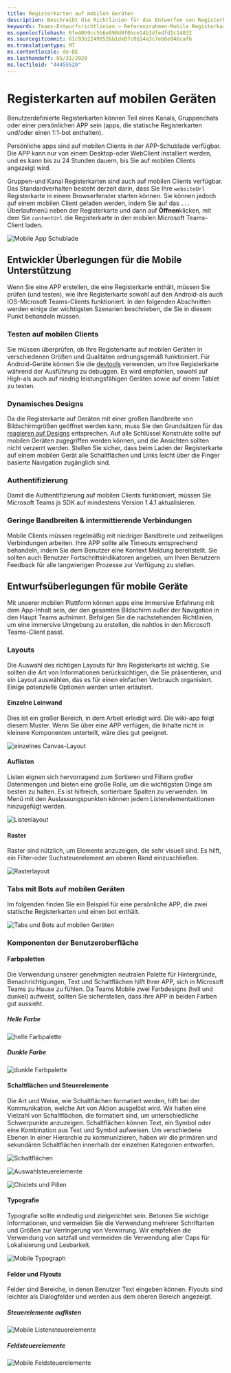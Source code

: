 ```yaml
---
title: Registerkarten auf mobilen Geräten
description: Beschreibt die Richtlinien für das Entwerfen von Registerkarten, die auf mobilen Geräten funktionieren.
keywords: Teams-Entwurfsrichtlinien – Referenzrahmen-Mobile Registerkarten für persönliche apps
ms.openlocfilehash: 6fe40b9cc5b6e898d0f0bce14b3dfedfd2c14032
ms.sourcegitcommit: 61c93b22490526b1de87c0b14a3c7eb6e046caf6
ms.translationtype: MT
ms.contentlocale: de-DE
ms.lasthandoff: 05/31/2020
ms.locfileid: "44455520"
---
```

# <a name="tabs-on-mobile"></a>Registerkarten auf mobilen Geräten

Benutzerdefinierte Registerkarten können Teil eines Kanals, Gruppenchats oder einer persönlichen APP sein (apps, die statische Registerkarten und/oder einen 1:1-bot enthalten).

Persönliche apps sind auf mobilen Clients in der APP-Schublade verfügbar. Die APP kann nur von einem Desktop-oder WebClient installiert werden, und es kann bis zu 24 Stunden dauern, bis Sie auf mobilen Clients angezeigt wird.

Gruppen-und Kanal Registerkarten sind auch auf mobilen Clients verfügbar. Das Standardverhalten besteht derzeit darin, dass Sie Ihre `websiteUrl` Registerkarte in einem Browserfenster starten können. Sie können jedoch auf einem mobilen Client geladen werden, indem Sie auf das `...` Überlaufmenü neben der Registerkarte und dann auf **Öffnen**klicken, mit dem Sie `contentUrl` die Registerkarte in den mobilen Microsoft Teams-Client laden.

![Mobile App Schublade](../../assets/images/personal-app-mobile.png)

## <a name="developer-considerations-for-mobile-support"></a>Entwickler Überlegungen für die Mobile Unterstützung

Wenn Sie eine APP erstellen, die eine Registerkarte enthält, müssen Sie prüfen (und testen), wie Ihre Registerkarte sowohl auf den Android-als auch IOS-Microsoft Teams-Clients funktioniert. In den folgenden Abschnitten werden einige der wichtigsten Szenarien beschrieben, die Sie in diesem Punkt behandeln müssen.

### <a name="testing-on-mobile-clients"></a>Testen auf mobilen Clients

Sie müssen überprüfen, ob Ihre Registerkarte auf mobilen Geräten in verschiedenen Größen und Qualitäten ordnungsgemäß funktioniert. Für Android-Geräte können Sie die [devtools](~/tabs/how-to/developer-tools.md) verwenden, um Ihre Registerkarte während der Ausführung zu debuggen. Es wird empfohlen, sowohl auf High-als auch auf niedrig leistungsfähigen Geräten sowie auf einem Tablet zu testen.

### <a name="responsive-design"></a>Dynamisches Designs

Da die Registerkarte auf Geräten mit einer großen Bandbreite von Bildschirmgrößen geöffnet werden kann, muss Sie den Grundsätzen für das [reagieren auf Designs](https://www.w3schools.com/html/html_responsive.asp) entsprechen. Auf alle Schlüssel Konstrukte sollte auf mobilen Geräten zugegriffen werden können, und die Ansichten sollten nicht verzerrt werden. Stellen Sie sicher, dass beim Laden der Registerkarte auf einem mobilen Gerät alle Schaltflächen und Links leicht über die Finger basierte Navigation zugänglich sind.

### <a name="authentication"></a>Authentifizierung

Damit die Authentifizierung auf mobilen Clients funktioniert, müssen Sie Microsoft Teams js SDK auf mindestens Version 1.4.1 aktualisieren.

### <a name="low-bandwidth--intermittent-connections"></a>Geringe Bandbreiten & intermittierende Verbindungen

Mobile Clients müssen regelmäßig mit niedriger Bandbreite und zeitweiligen Verbindungen arbeiten. Ihre APP sollte alle Timeouts entsprechend behandeln, indem Sie dem Benutzer eine Kontext Meldung bereitstellt. Sie sollten auch Benutzer Fortschrittsindikatoren angeben, um Ihren Benutzern Feedback für alle langwierigen Prozesse zur Verfügung zu stellen.

## <a name="design-considerations-for-mobile"></a>Entwurfsüberlegungen für mobile Geräte

Mit unserer mobilen Plattform können apps eine immersive Erfahrung mit dem App-Inhalt sein, der den gesamten Bildschirm außer der Navigation in den Haupt Teams aufnimmt. Befolgen Sie die nachstehenden Richtlinien, um eine immersive Umgebung zu erstellen, die nahtlos in den Microsoft Teams-Client passt.

### <a name="layouts"></a>Layouts

Die Auswahl des richtigen Layouts für Ihre Registerkarte ist wichtig. Sie sollten die Art von Informationen berücksichtigen, die Sie präsentieren, und ein Layout auswählen, das es für einen einfachen Verbrauch organisiert. Einige potenzielle Optionen werden unten erläutert.

#### <a name="single-canvas"></a>Einzelne Leinwand

Dies ist ein großer Bereich, in dem Arbeit erledigt wird. Die wiki-app folgt diesem Muster. Wenn Sie über eine APP verfügen, die Inhalte nicht in kleinere Komponenten unterteilt, wäre dies gut geeignet.

![einzelnes Canvas-Layout](~/assets/images/mobile-single-canvas.png)

#### <a name="list"></a>Auflisten

Listen eignen sich hervorragend zum Sortieren und Filtern großer Datenmengen und bieten eine große Rolle, um die wichtigsten Dinge am besten zu halten. Es ist hilfreich, sortierbare Spalten zu verwenden. Im Menü mit den Auslassungspunkten können jedem Listenelementaktionen hinzugefügt werden.

![Listenlayout](~/assets/images/mobile-list.png)

#### <a name="grid"></a>Raster

Raster sind nützlich, um Elemente anzuzeigen, die sehr visuell sind. Es hilft, ein Filter-oder Suchsteuerelement am oberen Rand einzuschließen.

![Rasterlayout](~/assets/images/mobile-grid.png)

### <a name="tabs-with-bots-on-mobile"></a>Tabs mit Bots auf mobilen Geräten

Im folgenden finden Sie ein Beispiel für eine persönliche APP, die zwei statische Registerkarten und einen bot enthält.

![Tabs und Bots auf mobilen Geräten](~/assets/images/mobile-tab-with-bot.png)

### <a name="ui-components"></a>Komponenten der Benutzeroberfläche

#### <a name="color-palettes"></a>Farbpaletten

Die Verwendung unserer genehmigten neutralen Palette für Hintergründe, Benachrichtigungen, Text und Schaltflächen hilft Ihrer APP, sich in Microsoft Teams zu Hause zu fühlen. Da Teams Mobile zwei Farbdesigns (hell und dunkel) aufweist, sollten Sie sicherstellen, dass Ihre APP in beiden Farben gut aussieht.

##### <a name="light-color"></a>Helle Farbe

![helle Farbpalette](~/assets/images/light-color.png)

##### <a name="dark-color"></a>Dunkle Farbe

![dunkle Farbpalette](~/assets/images/dark-color.png)

#### <a name="buttons-and-controls"></a>Schaltflächen und Steuerelemente

Die Art und Weise, wie Schaltflächen formatiert werden, hilft bei der Kommunikation, welche Art von Aktion ausgelöst wird. Wir halten eine Vielzahl von Schaltflächen, die formatiert sind, um unterschiedliche Schwerpunkte anzuzeigen. Schaltflächen können Text, ein Symbol oder eine Kombination aus Text und Symbol aufweisen. Um verschiedene Ebenen in einer Hierarchie zu kommunizieren, haben wir die primären und sekundären Schaltflächen innerhalb der einzelnen Kategorien entworfen.

![Schaltflächen](~/assets/images/buttons.png)

![Auswahlsteuerelemente](~/assets/images/selection-controls.png)

![Chiclets und Pillen](~/assets/images/chiclets-and-pills.png)

#### <a name="typography"></a>Typografie

Typografie sollte eindeutig und zielgerichtet sein. Betonen Sie wichtige Informationen, und vermeiden Sie die Verwendung mehrerer Schriftarten und Größen zur Verringerung von Verwirrung. Wir empfehlen die Verwendung von satzfall und vermeiden die Verwendung aller Caps für Lokalisierung und Lesbarkeit.

![Mobile Typograph](~/assets/images/mobile-typography.png)

#### <a name="fields-and-flyouts"></a>Felder und Flyouts

Felder sind Bereiche, in denen Benutzer Text eingeben können. Flyouts sind leichter als Dialogfelder und werden aus dem oberen Bereich angezeigt.

##### <a name="list-controls"></a>Steuerelemente auflisten

![Mobile Listensteuerelemente](~/assets/images/mobile-list-controls.png)

##### <a name="field-controls"></a>Feldsteuerelemente

![Mobile Feldsteuerelemente](~/assets/images/mobile-field-controls.png)
